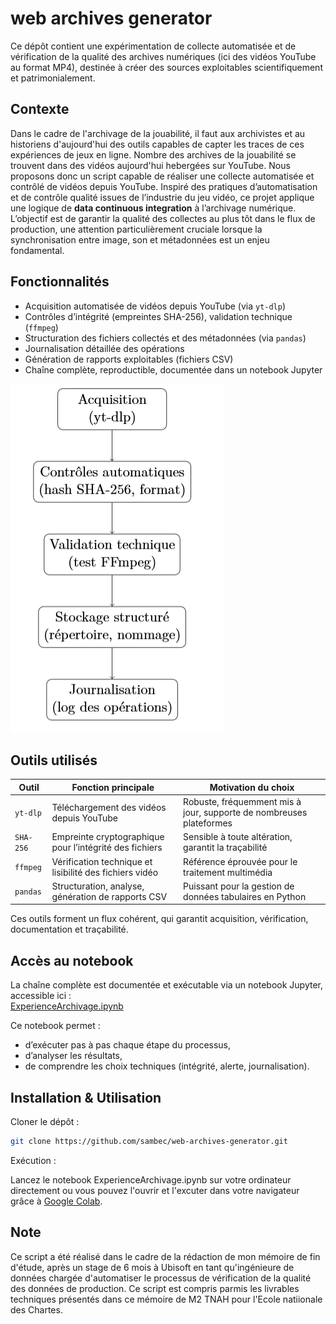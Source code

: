 # web archives generator

Ce dépôt contient une expérimentation de collecte automatisée et de vérification de la qualité des archives numériques (ici des vidéos YouTube au format MP4), destinée à créer des sources exploitables scientifiquement et patrimonialement.

##  Contexte

Dans le cadre de l'archivage de la jouabilité, il faut aux archivistes et au historiens d'aujourd'hui des outils capables de capter les traces de ces expériences de jeux en ligne. Nombre des archives de la jouabilité se trouvent dans des vidéos aujourd'hui hebergées sur YouTube. Nous proposons donc un script capable de réaliser une collecte automatisée et contrôlé de vidéos depuis YouTube. Inspiré des pratiques d’automatisation et de contrôle qualité issues de l’industrie du jeu vidéo, ce projet applique une logique de **data continuous integration** à l’archivage numérique. L’objectif est de garantir la qualité des collectes au plus tôt dans le flux de production, une attention particulièrement cruciale lorsque la synchronisation entre image, son et métadonnées est un enjeu fondamental.

##  Fonctionnalités

- Acquisition automatisée de vidéos depuis YouTube (via `yt-dlp`)
- Contrôles d’intégrité (empreintes SHA-256), validation technique (`ffmpeg`)
- Structuration des fichiers collectés et des métadonnées (via `pandas`)
- Journalisation détaillée des opérations
- Génération de rapports exploitables (fichiers CSV)
- Chaîne complète, reproductible, documentée dans un notebook Jupyter

![Schéma pipeline](figures/schema_process.png)

##  Outils utilisés

| Outil       | Fonction principale | Motivation du choix |
|-------------|---------------------|----------------------|
| `yt-dlp`    | Téléchargement des vidéos depuis YouTube | Robuste, fréquemment mis à jour, supporte de nombreuses plateformes |
| `SHA-256`   | Empreinte cryptographique pour l’intégrité des fichiers | Sensible à toute altération, garantit la traçabilité |
| `ffmpeg`    | Vérification technique et lisibilité des fichiers vidéo | Référence éprouvée pour le traitement multimédia |
| `pandas`    | Structuration, analyse, génération de rapports CSV | Puissant pour la gestion de données tabulaires en Python |

Ces outils forment un flux cohérent, qui garantit acquisition, vérification, documentation et traçabilité.

##  Accès au notebook

La chaîne complète est documentée et exécutable via un notebook Jupyter, accessible ici :  
[ExperienceArchivage.ipynb](https://github.com/sambec/web-archives-generator/blob/main/ExperienceArchivage.ipynb)

Ce notebook permet :
- d’exécuter pas à pas chaque étape du processus,
- d’analyser les résultats,  
- de comprendre les choix techniques (intégrité, alerte, journalisation).

##  Installation & Utilisation

Cloner le dépôt :
```bash
git clone https://github.com/sambec/web-archives-generator.git
```

Exécution :

 Lancez le notebook ExperienceArchivage.ipynb sur votre ordinateur directement ou vous pouvez l'ouvrir et l'excuter dans votre navigateur grâce à [Google Colab](https://colab.research.google.com/).

 ## Note

 Ce script a été réalisé dans le cadre de la rédaction de mon mémoire de fin d'étude, après un stage de 6 mois à Ubisoft en tant qu'ingénieure de données chargée d'automatiser le processus de vérification de la qualité des données de production. Ce script est compris parmis les livrables techniques présentés dans ce mémoire de M2 TNAH pour l'Ecole natiionale des Chartes.